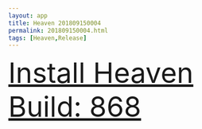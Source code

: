 ```yaml
---
layout: app
title: Heaven 201809150004
permalink: 201809150004.html
tags: [Heaven,Release]
---
```

<div class="pure-g">
    <div class="pure-u-1-1" style="font-size: 4em">
        <a class="pure-button-primary" href="itms-services://?action=download-manifest&url=https%3A%2F%2Flitsungyisigono.github.io%2FTestScript%2Fmanifests%2F201809150004.plist"><i class="fa fa-download" aria-hidden="true"></i>Install Heaven Build: 868</a>
    </div>
</div>